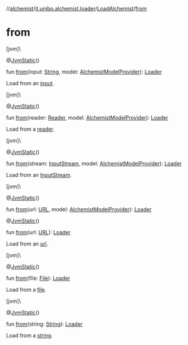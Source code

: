 //[alchemist](../../../index.md)/[it.unibo.alchemist.loader](../index.md)/[LoadAlchemist](index.md)/[from](from.md)

# from

[jvm]\

@[JvmStatic](https://kotlinlang.org/api/latest/jvm/stdlib/kotlin.jvm/-jvm-static/index.html)()

fun [from](from.md)(input: [String](https://kotlinlang.org/api/latest/jvm/stdlib/kotlin/-string/index.html), model: [AlchemistModelProvider](../-alchemist-model-provider/index.md)): [Loader](../-loader/index.md)

Load from an [input](https://kotlinlang.org/api/latest/jvm/stdlib/kotlin/-string/index.html).

[jvm]\

@[JvmStatic](https://kotlinlang.org/api/latest/jvm/stdlib/kotlin.jvm/-jvm-static/index.html)()

fun [from](from.md)(reader: [Reader](https://docs.oracle.com/javase/8/docs/api/java/io/Reader.html), model: [AlchemistModelProvider](../-alchemist-model-provider/index.md)): [Loader](../-loader/index.md)

Load from a [reader](from.md).

[jvm]\

@[JvmStatic](https://kotlinlang.org/api/latest/jvm/stdlib/kotlin.jvm/-jvm-static/index.html)()

fun [from](from.md)(stream: [InputStream](https://docs.oracle.com/javase/8/docs/api/java/io/InputStream.html), model: [AlchemistModelProvider](../-alchemist-model-provider/index.md)): [Loader](../-loader/index.md)

Load from an [InputStream](https://docs.oracle.com/javase/8/docs/api/java/io/InputStream.html).

[jvm]\

@[JvmStatic](https://kotlinlang.org/api/latest/jvm/stdlib/kotlin.jvm/-jvm-static/index.html)()

fun [from](from.md)(url: [URL](https://docs.oracle.com/javase/8/docs/api/java/net/URL.html), model: [AlchemistModelProvider](../-alchemist-model-provider/index.md)): [Loader](../-loader/index.md)

@[JvmStatic](https://kotlinlang.org/api/latest/jvm/stdlib/kotlin.jvm/-jvm-static/index.html)()

fun [from](from.md)(url: [URL](https://docs.oracle.com/javase/8/docs/api/java/net/URL.html)): [Loader](../-loader/index.md)

Load from an [url](from.md).

[jvm]\

@[JvmStatic](https://kotlinlang.org/api/latest/jvm/stdlib/kotlin.jvm/-jvm-static/index.html)()

fun [from](from.md)(file: [File](https://docs.oracle.com/javase/8/docs/api/java/io/File.html)): [Loader](../-loader/index.md)

Load from a [file](from.md).

[jvm]\

@[JvmStatic](https://kotlinlang.org/api/latest/jvm/stdlib/kotlin.jvm/-jvm-static/index.html)()

fun [from](from.md)(string: [String](https://kotlinlang.org/api/latest/jvm/stdlib/kotlin/-string/index.html)): [Loader](../-loader/index.md)

Load from a [string](from.md).
